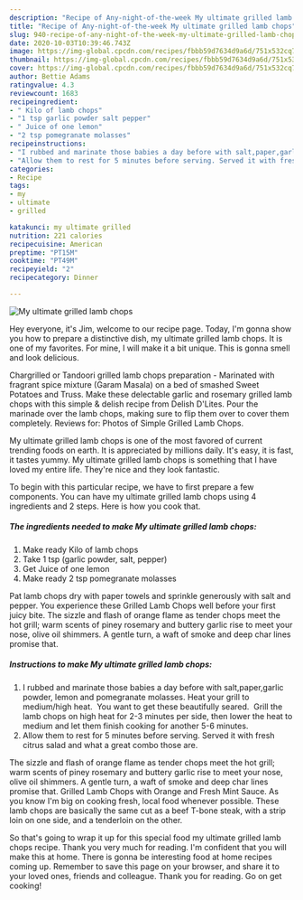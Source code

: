 ```yaml
---
description: "Recipe of Any-night-of-the-week My ultimate grilled lamb chops"
title: "Recipe of Any-night-of-the-week My ultimate grilled lamb chops"
slug: 940-recipe-of-any-night-of-the-week-my-ultimate-grilled-lamb-chops
date: 2020-10-03T10:39:46.743Z
image: https://img-global.cpcdn.com/recipes/fbbb59d7634d9a6d/751x532cq70/my-ultimate-grilled-lamb-chops-recipe-main-photo.jpg
thumbnail: https://img-global.cpcdn.com/recipes/fbbb59d7634d9a6d/751x532cq70/my-ultimate-grilled-lamb-chops-recipe-main-photo.jpg
cover: https://img-global.cpcdn.com/recipes/fbbb59d7634d9a6d/751x532cq70/my-ultimate-grilled-lamb-chops-recipe-main-photo.jpg
author: Bettie Adams
ratingvalue: 4.3
reviewcount: 1683
recipeingredient:
- " Kilo of lamb chops"
- "1 tsp garlic powder salt pepper"
- " Juice of one lemon"
- "2 tsp pomegranate molasses"
recipeinstructions:
- "I rubbed and marinate those babies a day before with salt,paper,garlic powder, lemon and pomegranate molasses. Heat your grill to medium/high heat.  You want to get these beautifully seared.  Grill the lamb chops on high heat for 2-3 minutes per side, then lower the heat to medium and let them finish cooking for another 5-6 minutes."
- "Allow them to rest for 5 minutes before serving. Served it with fresh citrus salad and what a great combo those are."
categories:
- Recipe
tags:
- my
- ultimate
- grilled

katakunci: my ultimate grilled 
nutrition: 221 calories
recipecuisine: American
preptime: "PT15M"
cooktime: "PT49M"
recipeyield: "2"
recipecategory: Dinner

---
```



![My ultimate grilled lamb chops](https://img-global.cpcdn.com/recipes/fbbb59d7634d9a6d/751x532cq70/my-ultimate-grilled-lamb-chops-recipe-main-photo.jpg)

Hey everyone, it's Jim, welcome to our recipe page. Today, I'm gonna show you how to prepare a distinctive dish, my ultimate grilled lamb chops. It is one of my favorites. For mine, I will make it a bit unique. This is gonna smell and look delicious.

Chargrilled or Tandoori grilled lamb chops preparation - Marinated with fragrant spice mixture (Garam Masala) on a bed of smashed Sweet Potatoes and Truss. Make these delectable garlic and rosemary grilled lamb chops with this simple &amp; delish recipe from Delish D&#39;Lites. Pour the marinade over the lamb chops, making sure to flip them over to cover them completely. Reviews for: Photos of Simple Grilled Lamb Chops.

My ultimate grilled lamb chops is one of the most favored of current trending foods on earth. It is appreciated by millions daily. It's easy, it is fast, it tastes yummy. My ultimate grilled lamb chops is something that I have loved my entire life. They're nice and they look fantastic.


To begin with this particular recipe, we have to first prepare a few components. You can have my ultimate grilled lamb chops using 4 ingredients and 2 steps. Here is how you cook that.

<!--inarticleads1-->

##### The ingredients needed to make My ultimate grilled lamb chops:

1. Make ready  Kilo of lamb chops
1. Take 1 tsp (garlic powder, salt, pepper)
1. Get  Juice of one lemon
1. Make ready 2 tsp pomegranate molasses


Pat lamb chops dry with paper towels and sprinkle generously with salt and pepper. You experience these Grilled Lamb Chops well before your first juicy bite. The sizzle and flash of orange flame as tender chops meet the hot grill; warm scents of piney rosemary and buttery garlic rise to meet your nose, olive oil shimmers. A gentle turn, a waft of smoke and deep char lines promise that. 

<!--inarticleads2-->

##### Instructions to make My ultimate grilled lamb chops:

1. I rubbed and marinate those babies a day before with salt,paper,garlic powder, lemon and pomegranate molasses. Heat your grill to medium/high heat.  You want to get these beautifully seared.  Grill the lamb chops on high heat for 2-3 minutes per side, then lower the heat to medium and let them finish cooking for another 5-6 minutes.
1. Allow them to rest for 5 minutes before serving. Served it with fresh citrus salad and what a great combo those are.


The sizzle and flash of orange flame as tender chops meet the hot grill; warm scents of piney rosemary and buttery garlic rise to meet your nose, olive oil shimmers. A gentle turn, a waft of smoke and deep char lines promise that. Grilled Lamb Chops with Orange and Fresh Mint Sauce. As you know I&#39;m big on cooking fresh, local food whenever possible. These lamb chops are basically the same cut as a beef T-bone steak, with a strip loin on one side, and a tenderloin on the other. 

So that's going to wrap it up for this special food my ultimate grilled lamb chops recipe. Thank you very much for reading. I'm confident that you will make this at home. There is gonna be interesting food at home recipes coming up. Remember to save this page on your browser, and share it to your loved ones, friends and colleague. Thank you for reading. Go on get cooking!
